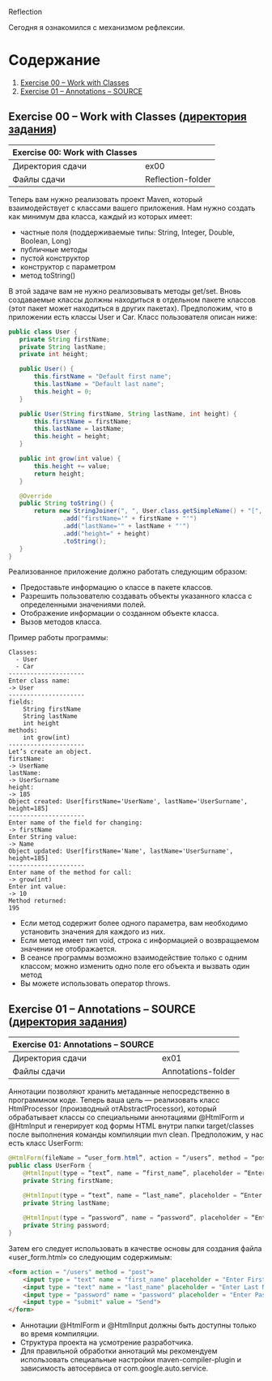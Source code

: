Reflection

Сегодня я ознакомился с механизмом рефлексии.

# Содержание

1. [Exercise 00 – Work with Classes](https://github.com/Aramil326/Java_bootcamp/blob/master/Java_Bootcamp._Day8/README.md#exercise-00--work-with-classes-%D0%B4%D0%B8%D1%80%D0%B5%D0%BA%D1%82%D0%BE%D1%80%D0%B8%D1%8F-%D0%B7%D0%B0%D0%B4%D0%B0%D0%BD%D0%B8%D1%8F)
2. [Exercise 01 – Annotations – SOURCE](https://github.com/Aramil326/Java_bootcamp/blob/master/Java_Bootcamp._Day8/README.md#exercise-01--annotations--source-%D0%B4%D0%B8%D1%80%D0%B5%D0%BA%D1%82%D0%BE%D1%80%D0%B8%D1%8F-%D0%B7%D0%B0%D0%B4%D0%B0%D0%BD%D0%B8%D1%8F)


## Exercise 00 – Work with Classes ([директория задания](src/ex00))

| Exercise 00: Work with Classes |                    |
|--------------------------------|--------------------|
| Директория сдачи	              | ex00               |
| Файлы сдачи                    | 	Reflection-folder |

Теперь вам нужно реализовать проект Maven, который взаимодействует с классами вашего приложения. Нам нужно создать как минимум два класса, каждый из которых имеет:
- частные поля (поддерживаемые типы: String, Integer, Double, Boolean, Long)
- публичные методы
- пустой конструктор
- конструктор с параметром
- метод toString()

В этой задаче вам не нужно реализовывать методы get/set. Вновь создаваемые классы должны находиться в отдельном пакете классов (этот пакет может находиться в других пакетах). Предположим, что в приложении есть классы User и Car. Класс пользователя описан ниже:

```java
public class User {
   private String firstName;
   private String lastName;
   private int height;

   public User() {
       this.firstName = "Default first name";
       this.lastName = "Default last name";
       this.height = 0;
   }

   public User(String firstName, String lastName, int height) {
       this.firstName = firstName;
       this.lastName = lastName;
       this.height = height;
   }

   public int grow(int value) {
       this.height += value;
       return height;
   }

   @Override
   public String toString() {
       return new StringJoiner(", ", User.class.getSimpleName() + "[", "]")
               .add("firstName='" + firstName + "'")
               .add("lastName='" + lastName + "'")
               .add("height=" + height)
               .toString();
   }
}
```

Реализованное приложение должно работать следующим образом:

- Предоставьте информацию о классе в пакете классов.
- Разрешить пользователю создавать объекты указанного класса с определенными значениями полей.
- Отображение информации о созданном объекте класса.
- Вызов методов класса.

Пример работы программы:

```
Classes:
  - User
  - Car
---------------------
Enter class name:
-> User
---------------------
fields:
	String firstName
	String lastName
	int height
methods:
	int grow(int)
---------------------
Let’s create an object.
firstName:
-> UserName
lastName:
-> UserSurname
height:
-> 185
Object created: User[firstName='UserName', lastName='UserSurname', height=185]
---------------------
Enter name of the field for changing:
-> firstName
Enter String value:
-> Name
Object updated: User[firstName='Name', lastName='UserSurname', height=185]
---------------------
Enter name of the method for call:
-> grow(int)
Enter int value:
-> 10
Method returned:
195
```

- Если метод содержит более одного параметра, вам необходимо установить значения для каждого из них.
- Если метод имеет тип void, строка с информацией о возвращаемом значении не отображается.
- В сеансе программы возможно взаимодействие только с одним классом; можно изменить одно поле его объекта и вызвать один метод
- Вы можете использовать оператор throws.


## Exercise 01 – Annotations – SOURCE ([директория задания](src/ex02))

| Exercise 01: Annotations – SOURCE |                     |
|-----------------------------------|---------------------|
| Директория сдачи                  | 	ex01               |
| Файлы сдачи                       | 	Annotations-folder |

Аннотации позволяют хранить метаданные непосредственно в программном коде. Теперь ваша цель — реализовать класс HtmlProcessor (производный отAbstractProcessor), который обрабатывает классы со специальными аннотациями @HtmlForm и @Htmlnput и генерирует код формы HTML внутри папки target/classes после выполнения команды компиляции mvn clean. Предположим, у нас есть класс UserForm:

```java
@HtmlForm(fileName = “user_form.html”, action = “/users”, method = “post”)
public class UserForm {
	@HtmlInput(type = “text”, name = “first_name”, placeholder = “Enter First Name”)
	private String firstName;

	@HtmlInput(type = “text”, name = “last_name”, placeholder = “Enter Last Name”)
	private String lastName;
	
	@HtmlInput(type = “password”, name = “password”, placeholder = “Enter Password”)
	private String password;
}
```

Затем его следует использовать в качестве основы для создания файла «user_form.html» со следующим содержимым:

```HTML
<form action = "/users" method = "post">
	<input type = "text" name = "first_name" placeholder = "Enter First Name">
	<input type = "text" name = "last_name" placeholder = "Enter Last Name">
	<input type = "password" name = "password" placeholder = "Enter Password">
	<input type = "submit" value = "Send">
</form>
```

- Аннотации @HtmlForm и @HtmlInput должны быть доступны только во время компиляции.
- Структура проекта на усмотрение разработчика.
- Для правильной обработки аннотаций мы рекомендуем использовать специальные настройки maven-compiler-plugin и зависимость автосервиса от com.google.auto.service.
